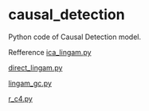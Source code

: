 # causal_detection

Python code of Causal Detection model.

Refference
[ica_lingam.py](http://www.jmlr.org/papers/volume7/shimizu06a/shimizu06a.pdf)

[direct_lingam.py](http://www.jmlr.org/papers/volume12/shimizu11a/shimizu11a.pdf)

[lingam_gc.py](https://pdfs.semanticscholar.org/a767/cac3b8a71ddbedff809b18ed78245aa6744d.pdf)

[r_c4.py](http://proceedings.mlr.press/v13/hyvarinen10a/hyvarinen10a.pdf)

